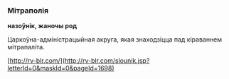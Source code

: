 ### Мітраполія
**назоўнік, жаночы род**

Царкоўна-адміністрацыйная акруга, якая знаходзіцца пад кіраваннем мітрапаліта.

<a rel="author">[http://rv-blr.com/](http://rv-blr.com/slounik.jsp?letterId=0&maskId=0&pageId=1698)</a>
